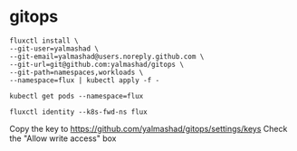 # gitops

```
fluxctl install \
--git-user=yalmashad \
--git-email=yalmashad@users.noreply.github.com \
--git-url=git@github.com:yalmashad/gitops \
--git-path=namespaces,workloads \
--namespace=flux | kubectl apply -f -
```
```
kubectl get pods --namespace=flux
```
```
fluxctl identity --k8s-fwd-ns flux
```

Copy the key to https://github.com/yalmashad/gitops/settings/keys
Check the "Allow write access" box
